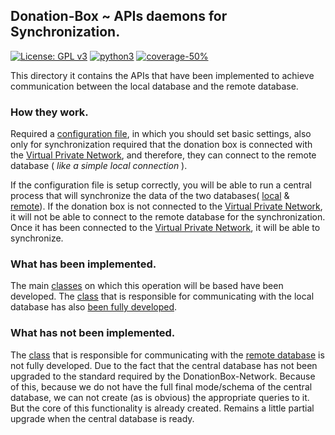 ## Donation-Box ~ APIs daemons for Synchronization.

[![License: GPL v3](https://img.shields.io/badge/License-GPL%20v3-blue.svg)](https://www.gnu.org/licenses/gpl-3.0)
[![python3](https://img.shields.io/badge/Python-3.x-blue.svg)](https://www.python.org/downloads/)
[![coverage-50%](https://img.shields.io/badge/coverage-50%25-yellowgreen.svg)](https://github.com/eellak/gsoc17-donationbox/tree/master/Donation-Box)

This directory it contains the APIs that have been implemented to achieve communication between the local database and the remote database.


### How they work.
Required a [configuration file](https://github.com/eellak/gsoc17-donationbox/blob/master/Donation-Box/APIs%20daemons%20for%20Synchronization/Databases/donationbox.conf), in which you should set basic settings, also only for synchronization required that the donation box is connected with the [Virtual Private Network](https://github.com/eellak/gsoc17-donationbox/tree/master/Virtual%20Private%20Network), and therefore, they can connect to the remote database ( *like a simple local connection* ).

If the configuration file is setup correctly, you will be able to run a central process that will synchronize the data of the two databases( [local](https://github.com/eellak/gsoc17-donationbox/tree/master/Donation-Box) & [remote](https://github.com/eellak/gsoc17-donationbox/tree/master/Database)). If the donation box is not connected to the [Virtual Private Network](https://github.com/eellak/gsoc17-donationbox/tree/master/Virtual%20Private%20Network), it will not be able to connect to the remote database for the synchronization. Once it has been connected to the [Virtual Private Network](https://github.com/eellak/gsoc17-donationbox/tree/master/Virtual%20Private%20Network), it will be able to synchronize.


### What has been implemented.
The main [classes](https://github.com/eellak/gsoc17-donationbox/blob/master/Donation-Box/APIs%20daemons%20for%20Synchronization/Databases/Databases.py) on which this operation will be based have been developed.
The [class](https://github.com/eellak/gsoc17-donationbox/blob/master/Donation-Box/APIs%20daemons%20for%20Synchronization/Databases/SQLite3.py) that is responsible for communicating with the local database has also [been fully developed](https://github.com/eellak/gsoc17-donationbox/blob/master/Donation-Box/APIs%20daemons%20for%20Synchronization/Databases/SQLite3.py).


### What has not been implemented.
The [class](https://github.com/eellak/gsoc17-donationbox/blob/master/Donation-Box/APIs%20daemons%20for%20Synchronization/Databases/MariaDB.py) that is responsible for communicating with the [remote database](https://github.com/eellak/gsoc17-donationbox/tree/master/Database) is not fully developed. Due to the fact that the central database has not been upgraded to the standard required by the DonationBox-Network. Because of this, because we do not have the full final mode/schema of the central database, we can not create (as is obvious) the appropriate queries to it. But the core of this functionality is already created. Remains a little partial upgrade when the central database is ready.
